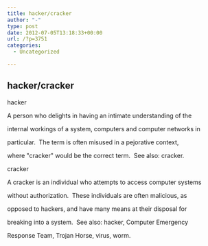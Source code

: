 ```yaml
---
title: ﻿hacker/cracker
author: "-"
type: post
date: 2012-07-05T13:18:33+00:00
url: /?p=3751
categories:
  - Uncategorized

---
```

## ﻿hacker/cracker
hacker
  
A person who delights in having an intimate understanding of the
  
internal workings of a system, computers and computer networks in
  
particular.  The term is often misused in a pejorative context,
  
where "cracker" would be the correct term.  See also: cracker.

cracker
  
A cracker is an individual who attempts to access computer systems
  
without authorization.  These individuals are often malicious, as
  
opposed to hackers, and have many means at their disposal for
  
breaking into a system.  See also: hacker, Computer Emergency
  
Response Team, Trojan Horse, virus, worm.